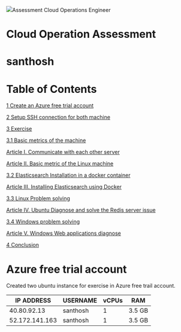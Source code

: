 ![](RackMultipart20210211-4-vgkqvu_html_d336b6b08ffd417d.gif)Assessment Cloud Operations Engineer

#
#        Cloud Operation Assessment

#                 santhosh

# **Table of Contents**

[1 Create an Azure free trial account ](#_Toc63936388)

[2 Setup SSH connection for both machine ](#_Toc63936389)

[3 Exercise ](#_Toc63936390)

[3.1 Basic metrics of the machine ](#_Toc63936391)

[Article I. Communicate with each other server ](#_Toc63936392)

[Article II. Basic metric of the Linux machine ](#_Toc63936393)

[3.2 Elasticsearch Installation in a docker container ](#_Toc63936394)

[Article III. Installing Elasticsearch using Docker ](#_Toc63936395)

[3.3 Linux Problem solving ](#_Toc63936396)

[Article IV. Ubuntu Diagnose and solve the Redis server issue ](#_Toc63936397)

[3.4 Windows problem solving ](#_Toc63936398)

[Article V. Windows Web applications diagnose ](#_Toc63936399)

[4 Conclusion ](#_Toc63936400)


# Azure free trial account

Created two ubuntu instance for exercise in Azure free trail account.

| IP ADDRESS | USERNAME | vCPUs | RAM |
| --- | --- | --- | --- |
| 40.80.92.13 | santhosh | 1 | 3.5 GB |
| 52.172.141.163 | santhosh | 1 | 3.5 GB |


